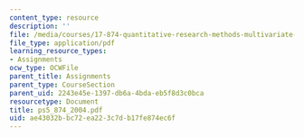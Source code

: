 ```yaml
---
content_type: resource
description: ''
file: /media/courses/17-874-quantitative-research-methods-multivariate-spring-2004/ae43032bbc72ea223c7db17fe874ec6f_ps5_874_2004.pdf
file_type: application/pdf
learning_resource_types:
- Assignments
ocw_type: OCWFile
parent_title: Assignments
parent_type: CourseSection
parent_uid: 2243e45e-1397-db6a-4bda-eb5f8d3c0bca
resourcetype: Document
title: ps5_874_2004.pdf
uid: ae43032b-bc72-ea22-3c7d-b17fe874ec6f
---
```

